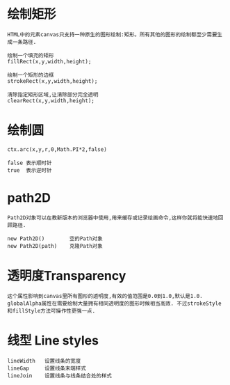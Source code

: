 
# 绘制矩形

    HTML中的元素canvas只支持一种原生的图形绘制:矩形。所有其他的图形的绘制都至少需要生成一条路径.
    
    绘制一个填充的矩形
    fillRect(x,y,width,height);

    绘制一个矩形的边框
    strokeRect(x,y,width,height);

    清除指定矩形区域,让清除部分完全透明
    clearRect(x,y,width,height);

# 绘制圆

    ctx.arc(x,y,r,0,Math.PI*2,false)

    false 表示顺时针
    true  表示逆时针

# path2D

    Path2D对象可以在教新版本的浏览器中使用,用来缓存或记录绘画命令,这样你就将能快速地回顾路径.

    new Path2D()        空的Path对象
    new Path2D(path)    克隆Path对象

# 透明度Transparency

    这个属性影响到canvas里所有图形的透明度,有效的值范围是0.0到1.0,默认是1.0.
    globalAlpha属性在需要绘制大量拥有相同透明度的图形时候相当高效. 不过strokeStyle和fillStyle方法可操作性更强一点.

# 线型 Line styles

    lineWidth   设置线条的宽度
    lineGap     设置线条末端样式
    lineJoin    设置线条与线条结合处的样式